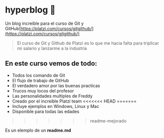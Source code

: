 # hyperblog 💙
Un blog increible para el curso de Git y GitHub[https://platzi.com/cursos/gitgithub/](https://platzi.com/cursos/gitgithub/)
> El curso de Git y Github de Platzi es lo que me hacia falta para triplicar mi salario y lanzarme a la industria

## En este curso vemos de todo:
* Todos los comando de Git
* El flujo de trabajo de GitHub
* El verdadero amor por las buenas practicas
* Trucos muy locos del profesor
* Las personalidades multiples de Freddy
* Creado por el increible Platzi team
<<<<<<< HEAD
=======
* Incluye ejemplos en Windows, Linux y Mac
* Disponible para todas las edades
>>>>>>> readme-mejorado

Es un elemplo de un **readme.md**